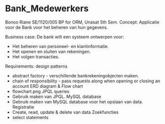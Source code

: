 # Bank_Medewerkers
Bonoo Riane
SE/1120/005
BP for ORM, Unasat 5th Sem.
Concept: Applicatie voor de Bank voor het beheren van hun gegevens. 

Business case:
De bank wilt een systeem ontwerpen voor: 
- Het beheren van personeel- en klantinformatie.
- Het openen en sluiten van rekeningen.
- Het volgen transacties.

Requirements:
design patterns
  - abstract factory - verschillende bankrekeningobjecten maken.
  - chain of responsibility - pass requests along when opening or closing an account
ERD diagram & Flow chart
  - flowchart.png
JPQL queries
  - Gebruik maken van JPQL.
MySQL database
  - Gebruik maken van MySQL database voor het opslaan van data.
Registratie
  - Create, read, update & delete van data
Zoekfuncties
  - select statements 
